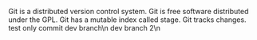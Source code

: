 Git is a distributed version control system.
Git is free software distributed under the GPL.
Git has a mutable index called stage.
Git tracks changes.
test only commit
dev branch\n
dev branch 2\n
